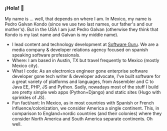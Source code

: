 ### ¡Hola! 👋

My name is ... well, that depends on where I am. In Mexico, my name is Pedro Galvan Kondo (since we use two last names, our father's and our mother's). But in the USA I am just Pedro Galvan (otherwise they think that Kondo is my last name and Galvan is my middle name). 


* I lead content and technology development at [Software Guru](https://sg.com.mx/about-us). We are a media company & developer relations agency focused on spanish speaking software professionals.
* Where: I am based in Austin, TX but travel frequently to Mexico (mostly Mexico city).
* What I code: As an electronics engineer gone enterprise software developer gone tech writer & developer advocate, I've built software for a great variety of platforms and languages, from Assembler and C to Java EE, PHP, JS and Python. Sadly, nowadays most of the stuff I build are pretty simple web apps (Python+Django) and static sites (Hugo with sprinkles of JS).
* Fun fact/rant: In Mexico, as in most countries with Spanish or French influence/colonization, we consider America a single continent. This, in comparison to England+nordic countries (and their colonies) where they consider North America and South America separate continents. Oh well.
